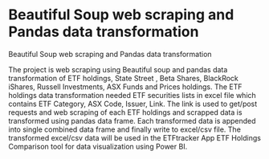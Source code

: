 # Beautiful Soup web scraping and Pandas data transformation
Beautiful Soup web scraping and Pandas data transformation

The project is web scraping using Beautiful soup and pandas data transformation of ETF holdings, State Street
, Beta Shares, BlackRock iShares, Russell Investments, ASX Funds and Prices holdings. The ETF holdings 
data transformation needed ETF securities lists in excel file which contains ETF Category, ASX Code, Issuer, Link.
The link is used to get/post requests and web scraping of each ETF holdings and scrapped data is transformed using pandas data frame.
Each transformed data is appended into single combined data frame and finally write to excel/csv file. 
The transformed excel/csv data will be used in the ETFtracker App ETF Holdings Comparison tool for data visualization using Power BI. 
